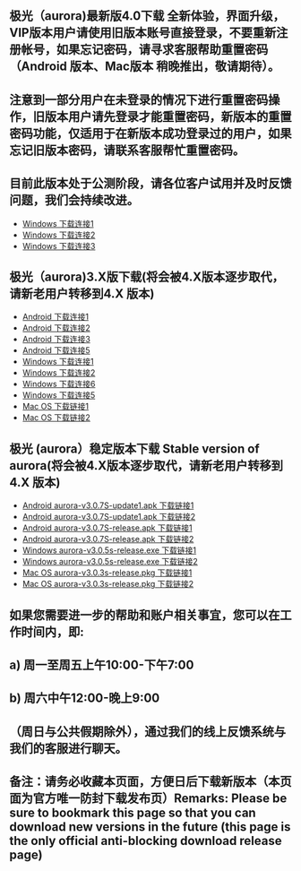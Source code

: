 ## 极光（aurora)最新版4.0下载 全新体验，界面升级，VIP版本用户请使用旧版本账号直接登录，不要重新注册帐号，如果忘记密码，请寻求客服帮助重置密码（Android 版本、Mac版本 稍晚推出，敬请期待）。
## 注意到一部分用户在未登录的情况下进行重置密码操作，旧版本用户请先登录才能重置密码，新版本的重置密码功能，仅适用于在新版本成功登录过的用户，如果忘记旧版本密码，请联系客服帮忙重置密码。
## 目前此版本处于公测阶段，请各位客户试用并及时反馈问题，我们会持续改进。
- <a href="https://files.7ecnologia.com/aurora-4.0_windows.exe"> Windows 下载连接1</a>
- <a href="https://files.jsa1004.com/aurora-4.0_windows.exe"> Windows 下载连接2</a>
- <a href="https://yogurtp3.com:10014/download/aurora-4.0_windows.exe"> Windows 下载连接3</a>



## 极光（aurora)3.X版下载(将会被4.X版本逐步取代，请新老用户转移到4.X 版本)
- <a href="https://files.7ecnologia.com/aurora_v3.0.8-arm64.apk"> Android 下载连接1</a>
- <a href="https://files.jsa1004.com/aurora_v3.0.8-arm64.apk"> Android 下载连接2</a>
- <a href="http://121.10.141.102:8888/new.apk"> Android 下载连接3</a>
- <a href="https://121.10.141.102:8889/new.apk"> Android 下载连接5</a>
- <a href="https://files.7ecnologia.com/Aurora_3.0.6_x86_zh-CN.msi"> Windows 下载连接1</a>
- <a href="https://files.jsa1004.com/Aurora_3.0.6_x86_zh-CN.msi"> Windows 下载连接2</a>
- <a href="http://121.10.141.102:8888/new.msi"> Windows 下载连接6</a>
- <a href="https://121.10.141.102:8889/new.msi"> Windows 下载连接5</a>
- <a href="https://m.jsa1004.com/Aurora_3.0.6_x64.dmg"> Mac OS 下载链接1</a>
- <a href="https://files.7ecnologia.com/Aurora_3.0.6_x64.dmg"> Mac OS 下载链接2</a>


## 极光 (aurora）稳定版本下载 Stable version of aurora(将会被4.X版本逐步取代，请新老用户转移到4.X 版本)
- <a href="https://a.jsa1004.com/aurora-v3.0.7S-update1.apk"> Android aurora-v3.0.7S-update1.apk 下载链接1</a>
- <a href="https://files.7ecnologia.com/aurora-v3.0.7S-update1.apk"> Android aurora-v3.0.7S-update1.apk 下载链接2</a>
- <a href="https://a.jsa1004.com/aurora-v3.0.7S-release.apk"> Android aurora-v3.0.7S-release.apk 下载链接1</a>
- <a href="https://files.7ecnologia.com/aurora-v3.0.7S-release.apk"> Android aurora-v3.0.7S-release.apk 下载链接2</a>
- <a href="https://w.jsa1004.com/aurora-v3.0.5s-release.exe"> Windows aurora-v3.0.5s-release.exe 下载链接1</a>
- <a href="https://files.7ecnologia.com/aurora-v3.0.5s-release.exe"> Windows aurora-v3.0.5s-release.exe 下载链接2</a>
- <a href="https://m.jsa1004.com/aurora-v3.0.3s-release.pkg"> Mac OS aurora-v3.0.3s-release.pkg 下载链接1</a>
- <a href="https://files.7ecnologia.com/aurora-v3.0.3s-release.pkg"> Mac OS aurora-v3.0.3s-release.pkg 下载链接2</a>
## 如果您需要进一步的帮助和账户相关事宜，您可以在工作时间内，即:
## a) 周一至周五上午10:00-下午7:00
## b) 周六中午12:00-晚上9:00
## （周日与公共假期除外），通过我们的线上反馈系统与我们的客服进行聊天。
## 备注：请务必收藏本页面，方便日后下载新版本（本页面为官方唯一防封下载发布页）Remarks: Please be sure to bookmark this page so that you can download new versions in the future (this page is the only official anti-blocking download release page)
